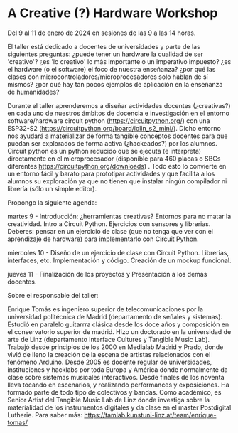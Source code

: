 # A Creative (?) Hardware Workshop

Del 9 al 11 de enero de 2024
en sesiones de las 9 a las 14 horas.

El taller está dedicado a docentes de universidades y parte de las siguientes preguntas: ¿puede tener un hardware la cualidad de ser 'creativo'? ¿es 'lo creativo' lo más importante o un imperativo impuesto? ¿es el hardware (o el software) el foco de nuestra enseñanza? ¿por qué las clases con microcontroladores/microprocesadores solo hablan de sí mismos? ¿por qué hay tan pocos ejemplos de aplicación en la enseñanza de humanidades?

Durante el taller aprenderemos a diseñar actividades docentes (¿creativas?) en cada uno de nuestros ámbitos de docencia e investigación en el entorno software/hardware circuit python (https://circuitpython.org/) con una ESP32-S2 (https://circuitpython.org/board/lolin_s2_mini/). Dicho entorno nos ayudará a materializar de forma tangible conceptos docentes para que puedan ser explorados de forma activa (¿hackeados?) por los alumnos. Circuit python es un python reducido que se ejecuta (e interpreta) directamente en el microprocesador (disponible para 460 placas o SBCs diferentes https://circuitpython.org/downloads) . Todo esto lo convierte en un entorno fácil y barato para prototipar actividades y que facilita a los alumnos su exploración ya que no tienen que instalar ningún compilador ni librería (sólo un simple editor).

Propongo la siguiente agenda:

martes 9 - Introducción: ¿herramientas creativas? Entornos para no matar la creatividad. Intro a Circuit Python. Ejercicios con sensores y librerias. Deberes: pensar en un ejercicio de clase (que no tenga que ver con el aprendizaje de hardware) para implementarlo con Circuit Python. 

miercoles 10 - Diseño de un ejercicio de clase con Circuit Python. Librerias, interfaces, etc. Implementación y código. Creación de un mockup funcional. 

jueves 11 - Finalización de los proyectos y Presentación a los demás docentes. 

Sobre el responsable del taller: 

Enrique Tomás es ingeniero superior de telecomunicaciones por la universidad politécnica de Madrid (departamento de señales y sistemas). Estudió en paralelo guitarrra clásica desde los doce años y composición en el conservatorio superior de madrid. Hizo un doctorado en la universidad de arte de Linz (departamento Interface Cultures y Tangible Music Lab). Trabajó desde principios de los 2000 en Medialab Madrid y Prado, donde vivió de lleno la creación de la escena de artistas relacionados con el fenómeno Arduino. Desde 2005 es docente regular de universidades, instituciones y hacklabs por toda Europa y América donde normalmente da clase sobre sistemas musicales interactivos. Desde finales de los noventa lleva tocando en escenarios, y realizando performances y exposiciones. Ha formado parte de todo tipo de colectivos y bandas. Como académico, es Senior Artist del Tangible Music Lab de Linz donde investiga sobre la materialidad de los instrumentos digitales y da clase en el master Postdigital Lutherie. Para saber más: https://tamlab.kunstuni-linz.at/team/enrique-tomas/ 


